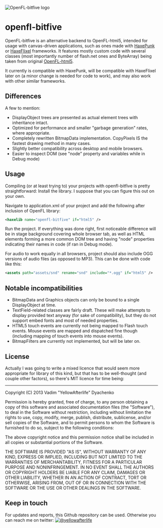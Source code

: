 ![OpenFL-bitfive logo](https://raw.github.com/YellowAfterlife/openfl-microtests/master/assets/img/bitfive.png)
# openfl-bitfive
OpenFL-bitfive is an alternative backend to OpenFL-html5, intended for usage with canvas-driven applications, such as ones made with [HaxePunk](http://haxepunk.com/) or [HaxeFlixel](http://haxeflixel.com/) frameworks. It features mostly custom code with several classes (most importantly number of flash.net ones and ByteArray) being taken from original [OpenFL-html5](https://github.com/openfl/openfl-html5).

It currently is compatible with HaxePunk, will be compatible with HaxeFlixel later on (a minor change is needed for code to work), and may also work with other similar frameworks.

## Differences
A few to mention:
*	DisplayObject trees are presented as actual element trees with inheritance intact.
*	Optimized for performance and smaller "garbage generation" rates, where appropriate.
*	Completely rewritten BitmapData implementation. CopyPixels IS the fastest drawing method in many cases.
*	Slightly better compatibility across desktop and mobile browsers.
*	Easier to inspect DOM (see "node" property and variables while in Debug mode)

## Usage
Compiling (or at least trying to) your projects with openfl-bitfive is pretty straightforward:
Install the library. I suppose that you can figure this out on your own.

Navigate to application.xml of your project and add the following after inclusion of OpenFL library:
```xml
<haxelib name="openfl-bitfive" if="html5" />
```

Run the project. If everything was done right, first noticeable difference will be in stage background covering whole browser tab, as well as HTML elements forming a more common DOM tree and having "node" properties indicating their names in code (if ran in Debug mode).

For audio to work equally in all browsers, project should also include OGG versions of audio files (as opposed to MP3). This can be done with code like this:

```xml
<assets path="assets/snd" rename="snd" include="*.ogg" if="html5" />
```

## Notable incompatibilities
*	BitmapData and Graphics objects can only be bound to a single DisplayObject at time.
*	TextField-related classes are fairly draft. These will make attempts to display provided text anyway (for sake of compatibility), but they do not support embed fonts and most of needed properties.
*	HTML5 touch events are currently not being mapped to Flash touch events. Mouse events are mapped and dispatched fine though (including mapping of touch events into mouse events).
*	BitmapFilters are currently not implemented, but will be later on.

## License
Actually I was going to write a mixed licence that would seem more appropriate for library of this kind, but that has to be well-thought (and couple other factors), so there's MIT licence for time being:
- - -
Copyright (C) 2013 Vadim "YellowAfterlife" Dyachenko

Permission is hereby granted, free of charge, to any person obtaining a copy of this software and associated documentation files (the "Software"), to deal in the Software without restriction, including without limitation the rights to use, copy, modify, merge, publish, distribute, sublicense, and/or sell copies of the Software, and to permit persons to whom the Software is furnished to do so, subject to the following conditions:

The above copyright notice and this permission notice shall be included in all copies or substantial portions of the Software.

THE SOFTWARE IS PROVIDED "AS IS", WITHOUT WARRANTY OF ANY KIND, EXPRESS OR IMPLIED, INCLUDING BUT NOT LIMITED TO THE WARRANTIES OF MERCHANTABILITY, FITNESS FOR A PARTICULAR PURPOSE AND NONINFRINGEMENT. IN NO EVENT SHALL THE AUTHORS OR COPYRIGHT HOLDERS BE LIABLE FOR ANY CLAIM, DAMAGES OR OTHER LIABILITY, WHETHER IN AN ACTION OF CONTRACT, TORT OR OTHERWISE, ARISING FROM, OUT OF OR IN CONNECTION WITH THE SOFTWARE OR THE USE OR OTHER DEALINGS IN THE SOFTWARE.

## Keep in touch
For updates and reports, this Github repository can be used.
Otherwise you can reach me on twitter:
[![@yellowafterlife](https://dl.dropboxusercontent.com/u/3594143/yal.cc/13-08/twitter.png)](http://twitter.com/yellowafterlife)
